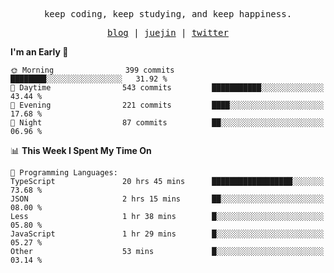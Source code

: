 <p align="center">
  <samp>
    <span>keep coding, keep studying, and keep happiness.</span>
  </samp>
</p>

<p align="center">
  <samp>
    <a href="https://deweyou.me">blog</a>  |
    <a href="https://juejin.cn/user/4309700183594366">juejin</a> |
    <a href="https://twitter.com/ouduidui">twitter</a>
  </samp>
</p>

<!--START_SECTION:waka-->
**I'm an Early 🐤** 

```text
🌞 Morning                399 commits         ████████░░░░░░░░░░░░░░░░░   31.92 % 
🌆 Daytime                543 commits         ███████████░░░░░░░░░░░░░░   43.44 % 
🌃 Evening                221 commits         ████░░░░░░░░░░░░░░░░░░░░░   17.68 % 
🌙 Night                  87 commits          ██░░░░░░░░░░░░░░░░░░░░░░░   06.96 % 
```


📊 **This Week I Spent My Time On** 

```text
💬 Programming Languages: 
TypeScript               20 hrs 45 mins      ██████████████████░░░░░░░   73.68 % 
JSON                     2 hrs 15 mins       ██░░░░░░░░░░░░░░░░░░░░░░░   08.00 % 
Less                     1 hr 38 mins        █░░░░░░░░░░░░░░░░░░░░░░░░   05.80 % 
JavaScript               1 hr 29 mins        █░░░░░░░░░░░░░░░░░░░░░░░░   05.27 % 
Other                    53 mins             █░░░░░░░░░░░░░░░░░░░░░░░░   03.14 % 
```


<!--END_SECTION:waka-->
